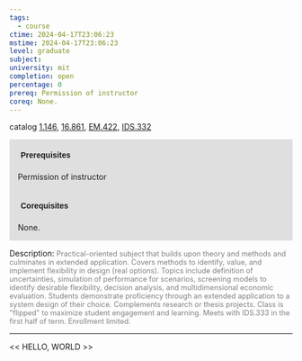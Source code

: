 ```yaml
---
tags:
  - course
ctime: 2024-04-17T23:06:23
mstime: 2024-04-17T23:06:23
level: graduate
subject: 
university: mit
completion: open
percentage: 0
prereq: Permission of instructor
coreq: None.
---
```


catalog [1.146](http://student.mit.edu/catalog/m1a.html#1.146), [16.861](http://student.mit.edu/catalog/m16b.html#16.861), [EM.422](http://student.mit.edu/catalog/mEMa.html#EM.422), [IDS.332](http://student.mit.edu/catalog/mIDSa.html#IDS.332)

<span style="display: block; padding: 15px; background-color: rgb(100, 100, 100, 0.2);"><font id="m_prereq238_0" style="display: block; font-family: Arial, sans-serif; font-weight: bold; padding: 5px">Prerequisites</font><br><span id="prereq238_0">Permission of instructor</span></span>
<span style="display: block; padding: 15px; background-color: rgb(100, 100, 100, 0.2);"><font id="m_coreq238_0" style="display: block; font-family: Arial, sans-serif; font-weight: bold; padding: 5px">Corequisites</font><br><span id="coreq238_0">None.</span></span>

<font style="">Description:</font>
<font style="color: grey; font-size: 0.8rem;">Practical-oriented subject that builds upon theory and methods and culminates in extended application. Covers methods to identify, value, and implement flexibility in design (real options). Topics include definition of uncertainties, simulation of performance for scenarios, screening models to identify desirable flexibility, decision analysis, and multidimensional economic evaluation. Students demonstrate proficiency through an extended application to a system design of their choice. Complements research or thesis projects. Class is "flipped" to maximize student engagement and learning. Meets with IDS.333 in the first half of term. Enrollment limited.</font>



---

<< HELLO, WORLD >>

